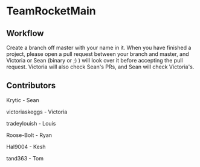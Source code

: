 # TeamRocketMain

## Workflow
Create a branch off master with your name in it. When you have finished a project, please open a pull request between your branch and master, and Victoria or Sean (binary or ;) ) will look over it before accepting the pull request. Victoria will also check Sean's PRs, and Sean will check Victoria's.

## Contributors
Krytic - Sean

victoriaskeggs - Victoria

tradeylouish - Louis

Roose-Bolt - Ryan

Hal9004 - Kesh

tand363 - Tom